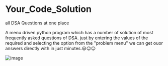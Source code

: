 # Your_Code_Solution
all DSA Questions at one place 

A menu driven python program which has a number of solution of most frequently asked questions of DSA.
just by entering the values of the required and selecting the option from the "problem menu" we can get ouor answers directly with in just minutes.😃😉😉

![image](https://user-images.githubusercontent.com/99991947/211207504-aa086300-6730-4d1c-a2b4-16c034fa5e18.png)
